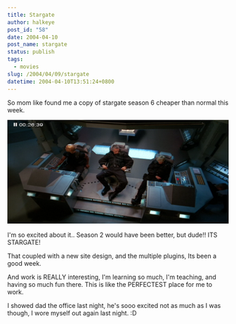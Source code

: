 ```yaml
---
title: Stargate
author: halkeye
post_id: "58"
date: 2004-04-10
post_name: stargate
status: publish
tags:
  - movies
slug: /2004/04/09/stargate
datetime: 2004-04-10T13:51:24+0800
---
```


So mom like found me a copy of stargate season 6 cheaper than normal this week.

![stargate](xine_snapshot-4.png)

I'm so excited about it.. Season 2 would have been better, but dude!! ITS STARGATE!

That coupled with a new site design, and the multiple plugins, Its been a good week.

And work is REALLY interesting, I'm learning so much, I'm teaching, and having so much fun there. This is like the PERFECTEST place for me to work.

I showed dad the office last night, he's sooo excited not as much as I was though, I wore myself out again last night. :D

